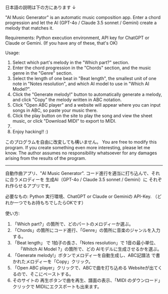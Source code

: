 日本語の説明は下の方にあります ↓

"AI Music Generator" is an automatic music composition app.
Enter a chord progression and let the AI ​​(GPT-4o / Claude 3.5 sonnet / Gemini) create a melody that matches it.

Requirements:
Python execution environment, API key for ChatGPT or Claude or Gemini.
(If you have any of these, that's OK)

Usage:
1. Select which part's melody in the "Which part?" section.
2. Enter the chord progression in the "Chords" section, and the music genre in the "Genre" section.
3. Select the length of one beat in "Beat length", the smallest unit of one note in "Notes resolution", and
which AI model to use in "Which AI Model?".
4. Click the "Generate melody!" button to automatically generate a melody, and click "Copy" the melody written in ABC notation.
5. Click "Open ABC player" and a website will appear where you can input songs in ABC, so paste your music there.
6. Click the play button on the site to play the song and view the sheet music, or click "Download MIDI" to export to MIDI.
7.
8. Enjoy hacking!! :)

このプログラムを自由に改変しても構いません。 You are free to modify this program.
If you create something even more interesting, please let me know.
The author assumes no responsibility whatsoever for any damages arising from the results of the program.

-------------
自動作曲アプリ、"AI Music Generator".
コード進行を適当に打ち込んで、それに合うメロディーを
生成AI（GPT-4o / Claude 3.5 sonnet / Gemini）に
それぞれ作らせるアプリです。

必要なもの: 
Python 実行環境、ChatGPT or Claude or Geminiの API-Key. 
（どれか一つでもお持もちでしたらOKです）

使い方:
1. 「Which part?」の箇所で、どのパートのメロディーか選ぶ。
2. 「Chords」の箇所にコード進行、「Genre」の箇所に音楽のジャンルを入力する。
3. 「Beat length」 で 1拍子の長さ、「Notes resolution」で 1音の最小単位、
　 「Whitch AI Model ?」の箇所で、どの AIモデルに生成させるかを選ぶ。
4. 「Generate melody!」ボタンでメロディーを自動生成し、ABC記譜法 で書かれたメロディーを「Copy」クリック。
5. 「Open ABC player」クリックで、ABCで曲を打ち込める Websiteが出てくるので、そこにペーストする。
6. そのサイトの 再生ボタンで曲を再生、譜面の表示、「MIDI のダウンロード」クリックで MIDIにエクスポートも出来ます。

